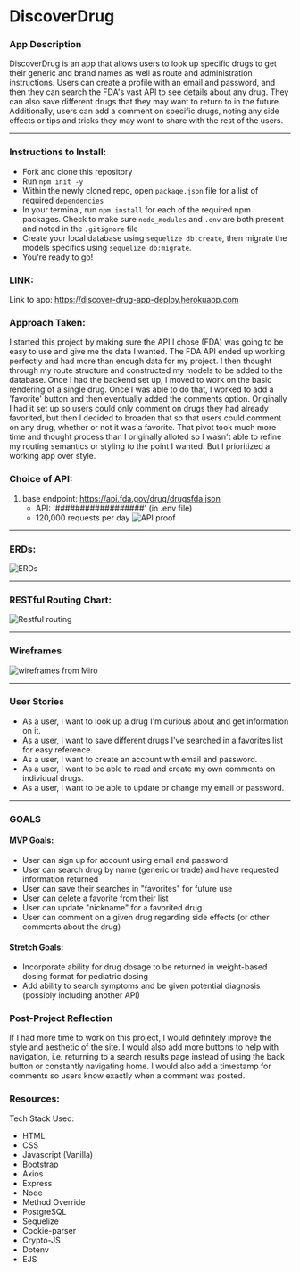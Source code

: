 # DiscoverDrug

### App Description
DiscoverDrug is an app that allows users to look up specific drugs to get their generic and brand names as well as route and administration instructions. Users can create a profile with an email and password, and then they can search the FDA's vast API to see details about any drug. They can also save different drugs that they may want to return to in the future. Additionally, users can add a comment on specific drugs, noting any side effects or tips and tricks they may want to share with the rest of the users.

<hr>

### Instructions to Install:

* Fork and clone this repository
* Run `npm init -y`
* Within the newly cloned repo, open `package.json` file for a list of required `dependencies`
* In your terminal, run `npm install` for each of the required npm packages. Check to make sure `node_modules` and `.env` are both present and noted in the `.gitignore` file
* Create your local database using `sequelize db:create`, then migrate the models specifics using `sequelize db:migrate`.
* You're ready to go!

### LINK:

Link to app: https://discover-drug-app-deploy.herokuapp.com

### Approach Taken:
I started this project by making sure the API I chose (FDA) was going to be easy to use and give me the data I wanted. The FDA API ended up working perfectly and had more than enough data for my project. I then thought through my route structure and constructed my models to be added to the database. Once I had the backend set up, I moved to work on the basic rendering of a single drug. Once I was able to do that, I worked to add a 'favorite' button and then eventually added the comments option. Originally I had it set up so users could only comment on drugs they had already favorited, but then I decided to broaden that so that users could comment on any drug, whether or not it was a favorite. That pivot took much more time and thought process than I originally alloted so I wasn't able to refine my routing semantics or styling to the point I wanted. But I prioritized a working app over style.

### Choice of API:
1. base endpoint: https://api.fda.gov/drug/drugsfda.json
    - API: '##################' (in .env file)
    - 120,000 requests per day
![API proof](./fda_api_screenshot.png "API Proof")

<hr>

### ERDs:
![ERDs](./ERDs.png "ERDs")

<hr>

### RESTful Routing Chart:

![Restful routing](./methods.png "Restful routing")

<hr>

### Wireframes
![wireframes from Miro](./whiteboard.png "Wireframes")

<hr>

### User Stories
* As a user, I want to look up a drug I'm curious about and get information on it.
* As a user, I want to save different drugs I've searched in a favorites list for easy reference.
* As a user, I want to create an account with email and password.
* As a user, I want to be able to read and create my own comments on individual drugs.
* As a user, I want to be able to update or change my email or password.

<hr>

### GOALS

#### MVP Goals:
- User can sign up for account using email and password
- User can search drug by name (generic or trade) and have requested information returned
- User can save their searches in "favorites" for future use
- User can delete a favorite from their list
- User can update "nickname" for a favorited drug
- User can comment on a given drug regarding side effects (or other comments about the drug)

#### Stretch Goals:
- Incorporate ability for drug dosage to be returned in weight-based dosing format for pediatric dosing
- Add ability to search symptoms and be given potential diagnosis (possibly including another API)

### Post-Project Reflection
If I had more time to work on this project, I would definitely improve the style and aesthetic of the site. I would also add more buttons to help with navigation, i.e. returning to a search results page instead of using the back button or constantly navigating home. I would also add a timestamp for comments so users know exactly when a comment was posted.

### Resources:
Tech Stack Used:
- HTML
- CSS
- Javascript (Vanilla)
- Bootstrap
- Axios
- Express
- Node
- Method Override
- PostgreSQL
- Sequelize
- Cookie-parser
- Crypto-JS
- Dotenv
- EJS